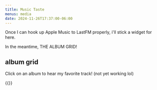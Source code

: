 ```yaml
---
title: Music Taste
menus: media
date: 2024-11-26T17:37:00-06:00
---
```

Once I can hook up Apple Music to LastFM properly, i'll stick a widget for here.

In the meantime, THE ALBUM GRID!

## album grid

Click on an album to hear my favorite track! (not yet working lol)

{{<gallery>}}